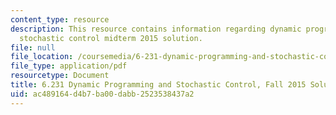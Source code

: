 ```yaml
---
content_type: resource
description: This resource contains information regarding dynamic programming and
  stochastic control midterm 2015 solution.
file: null
file_location: /coursemedia/6-231-dynamic-programming-and-stochastic-control-fall-2015/ac489164d4b7ba00dabb2523538437a2_MIT6_231F15_mid_2015_sol.pdf
file_type: application/pdf
resourcetype: Document
title: 6.231 Dynamic Programming and Stochastic Control, Fall 2015 Solutions
uid: ac489164-d4b7-ba00-dabb-2523538437a2
---
```

